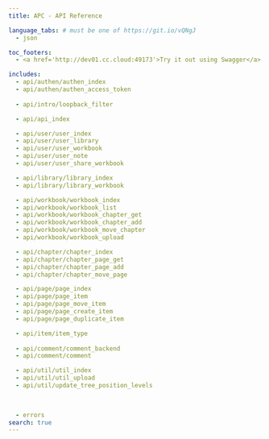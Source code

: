 ```yaml
---
title: APC - API Reference

language_tabs: # must be one of https://git.io/vQNgJ
  - json

toc_footers:
  - <a href='http://dev01.cc.cloud:49173'>Try it out using Swagger</a>

includes:
  - api/authen/authen_index
  - api/authen/authen_access_token
   
  - api/intro/loopback_filter

  - api/api_index

  - api/user/user_index
  - api/user/user_library
  - api/user/user_workbook
  - api/user/user_note
  - api/user/user_share_workbook

  - api/library/library_index
  - api/library/library_workbook

  - api/workbook/workbook_index
  - api/workbook/workbook_list
  - api/workbook/workbook_chapter_get
  - api/workbook/workbook_chapter_add
  - api/workbook/workbook_move_chapter
  - api/workbook/workbook_upload

  - api/chapter/chapter_index
  - api/chapter/chapter_page_get
  - api/chapter/chapter_page_add
  - api/chapter/chapter_move_page

  - api/page/page_index
  - api/page/page_item
  - api/page/page_move_item
  - api/page/page_create_item
  - api/page/page_duplicate_item

  - api/item/item_type
  
  - api/comment/comment_backend
  - api/comment/comment

  - api/util/util_index
  - api/util/util_upload
  - api/util/update_tree_position_levels

  
  
  - errors
search: true
---
```

